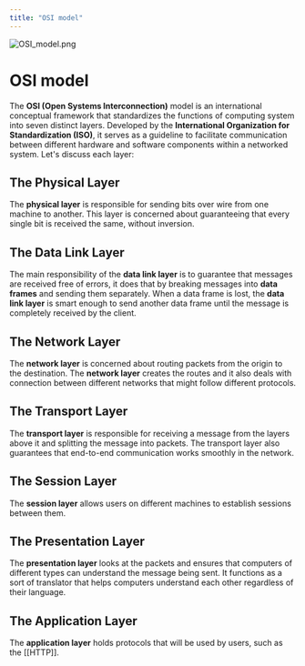 ```yaml
---
title: "OSI model"
---
```


![OSI_model.png](OSI_model.png)

# OSI model

The **OSI (Open Systems Interconnection)** model is an international conceptual framework that standardizes the functions of computing system into seven distinct layers. Developed by the **International Organization for Standardization (ISO)**, it serves as a guideline to facilitate communication between different hardware and software components within a networked system. Let's discuss each layer:

## The Physical Layer

The **physical layer** is responsible for sending bits over wire from one machine to another. This layer is concerned about guaranteeing that every single bit is received the same, without inversion.

## The Data Link Layer

The main responsibility of the **data link layer** is to guarantee that messages are received free of errors, it does that by breaking messages into **data frames** and sending them separately. When a data frame is lost, the **data link layer** is smart enough to send another data frame until the message is completely received by the client.

## The Network Layer

The **network layer** is concerned about routing packets from the origin to the destination. The **network layer** creates the routes and it also deals with connection between different networks that might follow different protocols.

## The Transport Layer

The **transport layer** is responsible for receiving a message from the layers above it and splitting the message into packets. The transport layer also guarantees that end-to-end communication works smoothly in the network.

## The Session Layer

The **session layer** allows users on different machines to establish sessions between them.

## The Presentation Layer

The **presentation layer** looks at the packets and ensures that computers of different types can understand the message being sent. It functions as a sort of translator that helps computers understand each other regardless of their language.

## The Application Layer

The **application layer** holds protocols that will be used by users, such as the [[HTTP]].